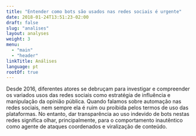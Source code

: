 ```yaml
---
title: "Entender como bots são usados nas redes sociais é urgente"
date: 2018-01-24T13:51:23-02:00
draft: false
slug: "analises"
layout: analyses
weight: 3
menu:
  - "main"
  - "header"
linkTitle: Análises
language: pt
rootOf: true
---
```

Desde 2016, diferentes atores se debruçam para investigar e compreender os variados usos das redes sociais como estratégia de influência e manipulação da opinião pública. Quando falamos sobre automação nas redes sociais, nem sempre ela é ruim ou proibida pelos termos de uso das plataformas. No entanto, dar transparência ao uso indevido de bots nestas redes significa olhar, principalmente, para o comportamento inautêntico como agente de ataques coordenados e viralização de conteúdo.
